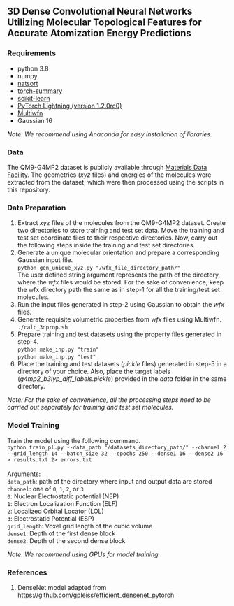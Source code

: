 ## 3D Dense Convolutional Neural Networks Utilizing Molecular Topological Features for Accurate Atomization Energy Predictions

### Requirements
- python 3.8
- numpy
- [natsort](https://pypi.org/project/natsort/)
- [torch-summary](https://pypi.org/project/torch-summary/)
- [scikit-learn](https://scikit-learn.org/stable/)
- [PyTorch Lightning (version 1.2.0rc0)](https://www.pytorchlightning.ai/)
- [Multiwfn](http://sobereva.com/multiwfn/download.html)
- Gaussian 16

*Note: We recommend using Anaconda for easy installation of libraries.*

### Data
The QM9-G4MP2 dataset is publicly available through [Materials Data Facility](https://petreldata.net/mdf/detail/wardlogan_machine_learning_calculations_v1.1/). The geometries (*xyz* files) and energies of the molecules were extracted from the dataset, which were then processed using the scripts in this repository. 
### Data Preparation
1. Extract *xyz* files of the molecules from the QM9-G4MP2 dataset. Create two directories to store training and test set data. Move the training and test set coordinate files to their respective directories. Now, carry out the following steps inside the training and test set directories.
2. Generate a unique molecular orientation and prepare a corresponding Gaussian input file.\
`python gen_unique_xyz.py "/wfx_file_directory_path/"`\
The user defined string argument represents the path of the directory, where the *wfx* files would be stored. For the sake of convenience, keep the wfx directory path the same as in step-1 for all the training/test set molecules. 
3. Run the input files generated in step-2 using Gaussian to obtain the *wfx* files.
4. Generate requisite volumetric properties from *wfx* files using Multiwfn.\
`./calc_3dprop.sh`
5. Prepare training and test datasets using the property files generated in step-4.\
`python make_inp.py "train"`\
`python make_inp.py "test"`
6. Place the training and test datasets (*pickle* files) generated in step-5 in a directory of your choice. Also, place the target labels (*g4mp2_b3lyp_diff_labels.pickle*) provided in the *data* folder in the same directory.

*Note: For the sake of convenience, all the processing steps need to be carried out separately for training and test set molecules.*

### Model Training
Train the model using the following command.\
`python train_pl.py --data_path "/datasets_directory_path/" --channel 2 --grid_length 14 --batch_size 32 --epochs 250 --dense1 16 --dense2 16 > results.txt 2> errors.txt`\
\
Arguments:\
`data_path`: path of the directory where input and output data are stored\
`channel`: one of `0`, `1`, `2`, or `3`\
           `0`: Nuclear Electrostatic potential (NEP)\
           `1`: Electron Localization Function (ELF)\
           `2`: Localized Orbital Locator (LOL)\
           `3`: Electrostatic Potential (ESP)\
`grid_length`: Voxel grid length of the cubic volume\
`dense1`: Depth of the first dense block\
`dense2`: Depth of the second dense block

*Note: We recommend using GPUs for model training.*

### References
1. DenseNet model adapted from https://github.com/gpleiss/efficient_densenet_pytorch
